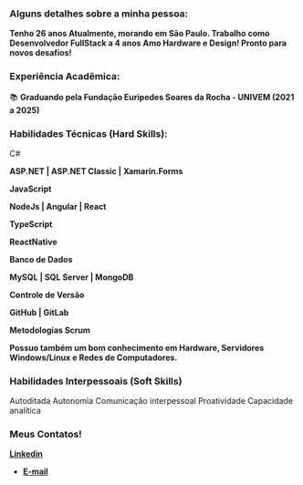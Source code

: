 
### Alguns detalhes sobre a minha pessoa:

<b>Tenho 26 anos
Atualmente, morando em São Paulo.
Trabalho como Desenvolvedor FullStack a 4 anos Amo Hardware e Design!
Pronto para novos desafios!</b>

### Experiência Acadêmica:
📚 <b>Graduando pela Fundação Euripedes Soares da Rocha - UNIVEM (2021 a 2025)</b>

### Habilidades Técnicas (Hard Skills):

C#

<b>ASP.NET | ASP.NET Classic | Xamarin.Forms

JavaScript

NodeJs | Angular | React

TypeScript

ReactNative

Banco de Dados

MySQL | SQL Server | MongoDB

Controle de Versão

GitHub | GitLab

Metodologias
Scrum 

Possuo também um bom conhecimento em Hardware, Servidores Windows/Linux e Redes de Computadores.</b>

### Habilidades Interpessoais (Soft Skills)
Autoditada
Autonomia
Comunicação interpessoal
Proatividade
Capacidade analítica

### Meus Contatos!
<b>[Linkedin](https://www.linkedin.com/in/bruno-martins-81aa291a4/)</b>
- <b>[E-mail](mailto:brunosilvamardonado@gmail.com)</b>
